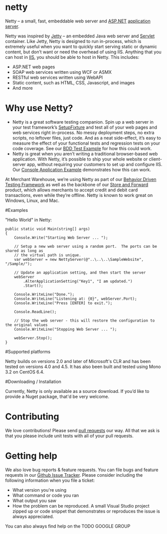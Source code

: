 netty
=====

Netty – a small, fast, embeddable web server and [ASP.NET](http://en.wikipedia.org/wiki/ASP.NET) [application server](http://en.wikipedia.org/wiki/Application_server).

Netty was inspired by [Jetty](http://www.eclipse.org/jetty/about.php) – an embedded Java web server and [Servlet](http://en.wikipedia.org/wiki/Java_Servlet) container. Like Jetty, Netty is designed to run in-process, which is extremely useful when you want to quickly start serving static or dynamic content, but don’t want or need the overhead of using IIS. Anything that you can host in [IIS](http://en.wikipedia.org/wiki/Internet_Information_Services), you should be able to host in Netty. This includes:
* ASP.NET web pages
*	SOAP web services written using WCF or ASMX
*	RESTful web services written using WebAPI
*	Static content, such as HTML, CSS, Javascript, and images
*	And more

Why use Netty?
====

*	Netty is a great software testing companion. Spin up a web server in your test framework’s [SetupFixture](http://www.nunit.org/index.php?p=setupFixture&r=2.4) and test all of your web pages and web services right in-process. No messy deployment steps, no extra scripts, no leftover files, just code. And as a neat side-effect, it’s easy to measure the effect of your functional tests and regression tests on your code coverage. See our [BDD Test Example](src/examples/SampleBddTest/AddSomeNumbersSteps.cs) for how this could work.
*	Netty is great when you aren’t writing a traditional browser-based web application. With Netty, it’s possible to ship your whole website or client-server app, without requiring your customers to set up and configure IIS. Our [Console Application Example](src/examples/ConsoleExample/Program.cs) demonstrates how this can work.

At Merchant Warehouse, we’re using Netty as part of our [Behavior Driven Testing Framework](http://en.wikipedia.org/wiki/Behavior-driven_development) as well as the backbone of our [Store and Forward](http://en.wikipedia.org/wiki/Store_and_forward) product, which allows merchants to accept credit and debit card transactions, even while they’re offline. Netty is known to work great on Windows, Linux, and Mac.

#Examples

"Hello World" in Netty:

```
public static void Main(string[] args)
{
    Console.Write("Starting Web Server ... ");

    // Setup a new web server using a random port.  The ports can be shared as long as
    // the virtual path is unique.
    var webServer = new NettyServer(@"..\..\..\SampleWebsite", "/Sample/");

    // Update an application setting, and then start the server
    webServer
        .AlterApplicationSetting("Key1", "I am updated.")
        .Start();

    Console.WriteLine("Done.");
    Console.WriteLine("Listening at: {0}", webServer.Port);
    Console.WriteLine("Press [ENTER] to exit.");

    Console.ReadLine();

    // Stop the web server - this will restore the configuration to the original values
    Console.WriteLine("Stopping Web Server ... ");

    webServer.Stop();
}
```

#Supported platforms

Netty builds on versions 2.0 and later of Microsoft's CLR and has been tested on versions 4.0 and 4.5. It has also been built and tested using Mono 3.2 on CentOS 6.4.

#Downloading / Installation

Currently, Netty is only available as a source download. If you’d like to provide a Nuget package, that'd be very welcome.

# Contributing

We love contributions! Please send [pull requests](https://help.github.com/articles/using-pull-requests) our way. All that we ask is that you please include unit tests with all of your pull requests.

# Getting help

We also love bug reports & feature requests. You can file bugs and feature requests in our [Github Issue Tracker](https://github.com/merchantwarehouse/netty/issues). Please consider including the following information when you file a ticket:
* What version you're using
* What command or code you ran
* What output you saw
* How the problem can be reproduced. A small Visual Studio project zipped up or code snippet that demonstrates or reproduces the issue is always appreciated.

You can also always find help on the TODO GOOGLE GROUP
